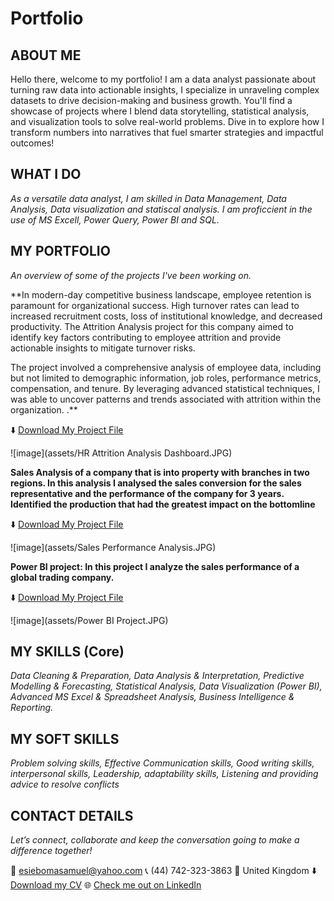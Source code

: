 # Portfolio
<!--Section 1: Introduce your self-->
## ABOUT ME

Hello there, welcome to my portfolio! 
I am a data analyst passionate about turning raw data into actionable insights, I specialize in unraveling complex datasets to drive decision-making and business growth. You'll find a showcase of projects where I blend data storytelling, statistical analysis, and visualization tools to solve real-world problems. Dive in to explore how I transform numbers into narratives that fuel smarter strategies and impactful outcomes!



<!--Mention your top/relevant skills here - core and soft skills-->
## WHAT I DO

*As a versatile data analyst, I am skilled in Data Management, Data Analysis, Data visualization and statiscal analysis. I am proficcient in the use of MS Excell, Power Query, Power BI and SQL.*

<!--Section 2: List 3-4 key projects-->
## MY PORTFOLIO 

*An overview of some of the projects I've been working on.*

**In modern-day competitive business landscape, employee retention is paramount for organizational success. High turnover rates can lead to increased recruitment costs, loss of institutional knowledge, and decreased productivity. The Attrition Analysis project for this company aimed to identify key factors contributing to employee attrition and provide actionable insights to mitigate turnover risks.

The project involved a comprehensive analysis of employee data, including but not limited to demographic information, job roles, performance metrics, compensation, and tenure. By leveraging advanced statistical techniques, I was able to uncover patterns and trends associated with attrition within the organization.
.**
<tr>
  <td>⬇️</td>
<td><a href="docs/Human Resources_Attrition Analysis.xlsx">Download My Project File</a></td>
 </tr>

![image](assets/HR Attrition Analysis Dashboard.JPG) 



<!--Project separator-->


**Sales Analysis of a company that is into property with branches in two regions. In this analysis I analysed the sales conversion for the sales representative and the performance of the company for 3 years. Identified the production that had the greatest impact on the bottomline**


 <tr>
    <td>⬇️</td>
    <td><a href="docs/Sales Performance Analysis.xlsx">Download My Project File</a></td>
</tr>

![image](assets/Sales Performance Analysis.JPG)



<!--Project separator-->

**Power BI project: In this project I analyze the sales performance of a global trading company.**


<tr>
    <td>⬇️</td>
    <td><a href="docs/Power BI Project.pbix">Download My Project File</a></td>
</tr>

![image](assets/Power BI Project.JPG)


<!--Project separator-->

## MY SKILLS (Core)

*Data Cleaning & Preparation, Data Analysis & Interpretation, Predictive Modelling & Forecasting, Statistical Analysis, Data Visualization (Power BI), Advanced MS Excel & Spreadsheet Analysis, Business Intelligence & Reporting.*

## MY SOFT SKILLS
*Problem solving skills, Effective Communication skills, Good writing skills, interpersonal skills, Leadership, adaptability skills, Listening and providing advice to resolve conflicts*


## CONTACT DETAILS

*Let’s connect, collaborate and keep the conversation going to make a difference together!*
<ta  ble>
  <tbody>
    <tr>
      <td>📧</td>
      <td><a href="mailto:esiebomasamuel@yahoo.com">esiebomasamuel@yahoo.com</a></td>
    </tr>
    <tr>
      <td>📞</td>
      <td>(44) 742-323-3863</td>
    </tr>
    <tr>
      <td>📍</td>
      <td>United Kingdom</td>
    </tr>
    <tr>
      <td>⬇️</td>
      <td><a href="https://esieboma.github.io/Portfolio/docs/SAMUEL AVOKENYE ESIEBOMA CV-Data-Analyst_A092024.pdf">Download my CV</a></td>
    </tr>
    <tr>
      <td>🌐</td>
      <td><a href="https://esieboma.github.io/Portfolio/">Check me out on LinkedIn</a></td>
    </tr>
    <tr>
 </tbody>
</table>

   




